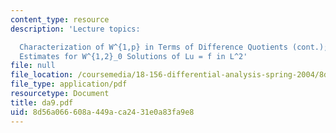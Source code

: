 ```yaml
---
content_type: resource
description: 'Lecture topics:

  Characterization of W^{1,p} in Terms of Difference Quotients (cont.); Interior W^{2,2}
  Estimates for W^{1,2}_0 Solutions of Lu = f in L^2'
file: null
file_location: /coursemedia/18-156-differential-analysis-spring-2004/8d56a066608a449aca2431e0a83fa9e8_da9.pdf
file_type: application/pdf
resourcetype: Document
title: da9.pdf
uid: 8d56a066-608a-449a-ca24-31e0a83fa9e8
---
```

